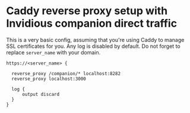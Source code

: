 # Caddy reverse proxy setup with Invidious companion direct traffic

This is a very basic config, assuming that you're using Caddy to manage SSL certificates for you.
Any log is disabled by default. Do not forget to replace `server_name` with your domain.

```
https://<server_name> {

  reverse_proxy /companion/* localhost:8282
  reverse_proxy localhost:3000

  log {
      output discard
  }
}
```
